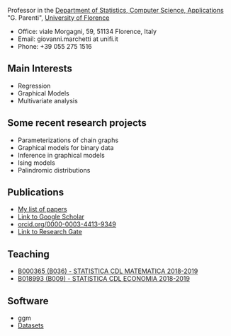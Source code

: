 Professor in the [Department of Statistics, Computer Science, Applications](http://www.disia.unifi.it) "G. Parenti", [University of Florence](http://www.unifi.it)

  - Office:  viale Morgagni, 59, 51134 Florence, Italy 
  - Email: giovanni.marchetti at unifi.it  
  - Phone: +39 055 275 1516

## Main Interests

 - Regression
 - Graphical Models
 - Multivariate analysis

## Some recent research projects

- Parameterizations of chain graphs
- Graphical models for binary data
- Inference in graphical models
- Ising models
- Palindromic distributions

## Publications

- [My list of papers](./papers.md)
- [Link to Google Scholar](http://scholar.google.it/citations?hl=it&user=G1umN28AAAAJ)
- [orcid.org/0000-0003-4413-9349](https://orcid.org/0000-0003-4413-9349)
- [Link to Research Gate](https://www.researchgate.net/profile/Giovanni_Marchetti/contributions)

## Teaching

- [B000365 (B036) - STATISTICA CDL MATEMATICA 2018-2019](https://e-l.unifi.it/course/view.php?id=9557) 
- [B018993 (B009) - STATISTICA CDL ECONOMIA 2018-2019](https://e-l.unifi.it/course/view.php?id=8967)

## Software

- ggm 
- [Datasets](./data/)


